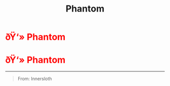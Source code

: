 ﻿---
lang: en-US
title: Phantom
prev: Impostor
next: Shapeshifter
---
# <font color="red">ðŸ‘» <b>Phantom</b></font> <Badge text="Vanilla" type="tip" vertical="middle"/>
# <font color="red">ðŸ‘» <b>Phantom</b></font> <Badge text="Vanilla" type="tip" vertical="middle"/>
---

> From: Innersloth

